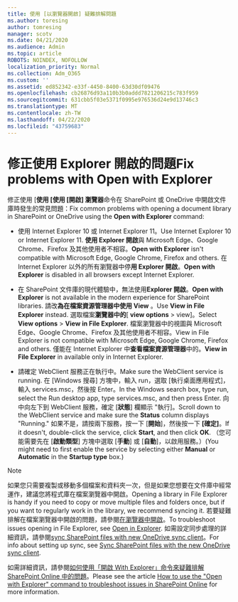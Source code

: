```yaml
---
title: 使用 [以瀏覽器開啟] 疑難排解問題
ms.author: toresing
author: tomresing
manager: scotv
ms.date: 04/21/2020
ms.audience: Admin
ms.topic: article
ROBOTS: NOINDEX, NOFOLLOW
localization_priority: Normal
ms.collection: Adm_O365
ms.custom: ''
ms.assetid: ed852342-e33f-4450-8400-63d30df09476
ms.openlocfilehash: cb26876d93a110b3b0addd7821206215c783f959
ms.sourcegitcommit: 631cbb5f03e5371f0995e976536d24e9d13746c3
ms.translationtype: MT
ms.contentlocale: zh-TW
ms.lasthandoff: 04/22/2020
ms.locfileid: "43759683"
---
```

# <a name="fix-problems-with-open-with-explorer"></a><span data-ttu-id="6996c-102">修正使用 Explorer 開啟的問題</span><span class="sxs-lookup"><span data-stu-id="6996c-102">Fix problems with Open with Explorer</span></span>

<span data-ttu-id="6996c-103">修正使用 [**使用 [使用 [開啟] 瀏覽器**命令在 SharePoint 或 OneDrive 中開啟文件庫時發生的常見問題：</span><span class="sxs-lookup"><span data-stu-id="6996c-103">Fix common problems with opening a document library in SharePoint or OneDrive using the **Open with Explorer** command:</span></span> 
  
- <span data-ttu-id="6996c-104">使用 Internet Explorer 10 或 Internet Explorer 11。</span><span class="sxs-lookup"><span data-stu-id="6996c-104">Use Internet Explorer 10 or Internet Explorer 11.</span></span> <span data-ttu-id="6996c-105">**使用 Explorer 開啟**與 Microsoft Edge、Google Chrome、Firefox 及其他使用者不相容。</span><span class="sxs-lookup"><span data-stu-id="6996c-105">**Open with Explorer** isn't compatible with Microsoft Edge, Google Chrome, Firefox and others.</span></span> <span data-ttu-id="6996c-106">在 Internet Explorer 以外的所有瀏覽器中停**用 Explorer 開啟**。</span><span class="sxs-lookup"><span data-stu-id="6996c-106">**Open with Explorer** is disabled in all browsers except Internet Explorer.</span></span> 
    
- <span data-ttu-id="6996c-107">在 SharePoint 文件庫的現代體驗中，無法使用**Explorer 開啟**。</span><span class="sxs-lookup"><span data-stu-id="6996c-107">**Open with Explorer** is not available in the modern experience for SharePoint libraries.</span></span> <span data-ttu-id="6996c-108">請改**為在檔案資源管理器中使用 View** 。</span><span class="sxs-lookup"><span data-stu-id="6996c-108">Use **View in File Explorer** instead.</span></span> <span data-ttu-id="6996c-109">選取檔案**瀏覽器中的**[ **view options** \> view]。</span><span class="sxs-lookup"><span data-stu-id="6996c-109">Select **View options** \> **View in File Explorer**.</span></span> <span data-ttu-id="6996c-110">檔案瀏覽器中的視圖與 Microsoft Edge、Google Chrome、Firefox 及其他使用者不相容。</span><span class="sxs-lookup"><span data-stu-id="6996c-110">View in File Explorer is not compatible with Microsoft Edge, Google Chrome, Firefox and others.</span></span> <span data-ttu-id="6996c-111">僅能在 Internet Explorer 中**查看檔案資源管理器**中的。</span><span class="sxs-lookup"><span data-stu-id="6996c-111">**View in File Explorer** in available only in Internet Explorer.</span></span> 
    
- <span data-ttu-id="6996c-112">請確定 WebClient 服務正在執行中。</span><span class="sxs-lookup"><span data-stu-id="6996c-112">Make sure the WebClient service is running.</span></span> <span data-ttu-id="6996c-113">在 [Windows 搜尋] 方塊中，輸入 run，選取 [執行桌面應用程式]，輸入 services.msc，然後按 Enter。</span><span class="sxs-lookup"><span data-stu-id="6996c-113">In the Windows search box, type run, select the Run desktop app, type services.msc, and then press Enter.</span></span> <span data-ttu-id="6996c-114">向中向左下到 WebClient 服務，確定 [**狀態**] 欄顯示 "執行]。</span><span class="sxs-lookup"><span data-stu-id="6996c-114">Scroll down to the WebClient service and make sure the **Status** column displays "Running."</span></span> <span data-ttu-id="6996c-115">如果不是，請按兩下服務，按一下 [**開始**]，然後按一下 **[確定]**。</span><span class="sxs-lookup"><span data-stu-id="6996c-115">If it doesn't, double-click the service, click **Start**, and then click **OK**.</span></span> <span data-ttu-id="6996c-116">（您可能需要先在 [**啟動類型**] 方塊中選取 [**手動**] 或 [**自動**]，以啟用服務。）</span><span class="sxs-lookup"><span data-stu-id="6996c-116">(You might need to first enable the service by selecting either **Manual** or **Automatic** in the **Startup type** box.)</span></span> 
    
> [!NOTE]
> <span data-ttu-id="6996c-117">如果您只需要複製或移動多個檔案和資料夾一次，但是如果您想要在文件庫中經常運作，建議您將程式庫在檔案瀏覽器中開啟。</span><span class="sxs-lookup"><span data-stu-id="6996c-117">Opening a library in File Explorer is handy if you need to copy or move multiple files and folders once, but if you want to regularly work in the library, we recommend syncing it.</span></span> <span data-ttu-id="6996c-118">若要疑難排解在檔案瀏覽器中開啟的問題，請參閱[在瀏覽器中開啟](https://go.microsoft.com/fwlink/?linkid=871665)。</span><span class="sxs-lookup"><span data-stu-id="6996c-118">To troubleshoot issues opening in File Explorer, see [Open in Explorer](https://go.microsoft.com/fwlink/?linkid=871665).</span></span> <span data-ttu-id="6996c-119">如需設定同步處理的詳細資訊，請參閱[sync SharePoint files with new OneDrive sync client](https://go.microsoft.com/fwlink/?linkid=871666)。</span><span class="sxs-lookup"><span data-stu-id="6996c-119">For info about setting up sync, see [Sync SharePoint files with the new OneDrive sync client](https://go.microsoft.com/fwlink/?linkid=871666).</span></span>
  
<span data-ttu-id="6996c-120">如需詳細資訊，請參閱[如何使用「開啟 With Explorer」命令來疑難排解 SharePoint Online 中的問題](https://docs.microsoft.com/sharepoint/support/lists-and-libraries/troubleshoot-issues-using-open-with-explorer)。</span><span class="sxs-lookup"><span data-stu-id="6996c-120">Please see the article [How to use the "Open with Explorer" command to troubleshoot issues in SharePoint Online](https://docs.microsoft.com/sharepoint/support/lists-and-libraries/troubleshoot-issues-using-open-with-explorer) for more information.</span></span> 
  

